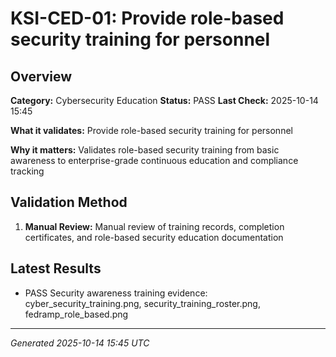 # KSI-CED-01: Provide role-based security training for personnel

## Overview

**Category:** Cybersecurity Education
**Status:** PASS
**Last Check:** 2025-10-14 15:45

**What it validates:** Provide role-based security training for personnel

**Why it matters:** Validates role-based security training from basic awareness to enterprise-grade continuous education and compliance tracking

## Validation Method

1. **Manual Review:** Manual review of training records, completion certificates, and role-based security education documentation

## Latest Results

- PASS Security awareness training evidence: cyber_security_training.png, security_training_roster.png, fedramp_role_based.png

---
*Generated 2025-10-14 15:45 UTC*